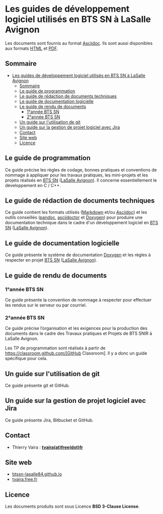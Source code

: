 # Les guides de développement logiciel utilisés en BTS SN à LaSalle Avignon

Les documents sont fournis au format [Asciidoc](https://asciidoc.org/). Ils sont aussi disponibles aux formats [HTML](https://btssn-lasalle84.github.io/guides-developpement-logiciel/) et [PDF](https://btssn-lasalle84.github.io/guides-developpement-logiciel/).

## Sommaire

- [Les guides de développement logiciel utilisés en BTS SN à LaSalle Avignon](#les-guides-de-développement-logiciel-utilisés-en-bts-sn-à-lasalle-avignon)
	- [Sommaire](#sommaire)
	- [Le guide de programmation](#le-guide-de-programmation)
	- [Le guide de rédaction de documents techniques](#le-guide-de-rédaction-de-documents-techniques)
	- [Le guide de documentation logicielle](#le-guide-de-documentation-logicielle)
	- [Le guide de rendu de documents](#le-guide-de-rendu-de-documents)
		- [1°année BTS SN](#1année-bts-sn)
		- [2°année BTS SN](#2année-bts-sn)
	- [Un guide sur l'utilisation de git](#un-guide-sur-lutilisation-de-git)
	- [Un guide sur la gestion de projet logiciel avec Jira](#un-guide-sur-la-gestion-de-projet-logiciel-avec-jira)
	- [Contact](#contact)
	- [Site web](#site-web)
	- [Licence](#licence)

## Le guide de programmation

Ce guide précise les règles de codage, bonnes pratiques et conventions de nommage à appliquer pour les travaux pratiques, les mini-projets et les projets réalisés en [BTS SN](http://www.lasalle84.net/bts-sn.html) ([LaSalle Avignon](http://www.lasalle84.net/)). Il concerne essentiellement le développement en C / C++.

## Le guide de rédaction de documents techniques

Ce guide contient les formats utilisés ([Markdown](https://daringfireball.net/projects/markdown/) et/ou [Asciidoc](https://asciidoc.org/)) et les outils conseillés ([pandoc](https://pandoc.org/), [asciidoctor](https://asciidoctor.org/) et [Doxygen](https://www.doxygen.nl/index.html)) pour produire une documentation technique dans le cadre d'un développement logiciel en [BTS SN](http://www.lasalle84.net/bts-sn.html) ([LaSalle Avignon](http://www.lasalle84.net/)).

## Le guide de documentation logicielle

Ce guide présente le système de documentation [Doxygen](https://www.doxygen.nl/index.html) et les règles à respecter en projet  [BTS SN](http://www.lasalle84.net/bts-sn.html) ([LaSalle Avignon](http://www.lasalle84.net/)).

## Le guide de rendu de documents

### 1°année BTS SN

Ce guide présente la convention de nommage à respecter pour effectuer les rendus sur le serveur ou par courriel.

### 2°année BTS SN

Ce guide précise l’organisation et les exigences pour la production des documents dans le cadre des Travaux pratiques et Projets de BTS SNIR à LaSalle Avignon.

Les TP de programmation sont réalisés à partir de https://classroom.github.com/[GitHub Classroom]. Il y a donc un guide spécifique pour cela.

## Un guide sur l'utilisation de git

Ce guide présente git et GitHub.

## Un guide sur la gestion de projet logiciel avec Jira

Ce guide présente Jira, Bitbucket et GitHub.

## Contact

- Thierry Vaira : **[tvaira(at)free(dot)fr](mailto:tvaira@free.fr)**

## Site web

- [btssn-lasalle84.github.io](https://btssn-lasalle84.github.io/guides-developpement-logiciel/)
- [tvaira.free.fr](http://tvaira.free.fr/)
## Licence

Les documents produits sont sous Licence **BSD 3-Clause License**.
